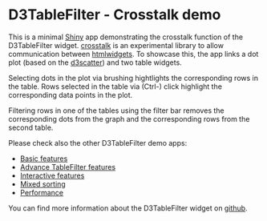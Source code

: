 # D3TableFilter - Crosstalk demo

This is a minimal [Shiny](http://shiny.rstudio.com/) app demonstrating the crosstalk function of the D3TableFilter widget. [crosstalk](https://github.com/rstudio/crosstalk/) is an experimental library to allow communication between [htmlwidgets](https://github.com/ramnathv/htmlwidgets). To showcase this, the app links a dot plot (based on the [d3scatter](https://github.com/jcheng5/d3scatter/)) and two table widgets. 

Selecting dots in the plot via brushing hightlights the corresponding rows in the table. Rows selected in the table via (Ctrl-) click highlight the corresponding data points in the plot.

Filtering rows in one of the tables using the filter bar removes the corresponding dots from the graph and the corresponding rows from the second table.

Please check also the other D3TableFilter demo apps:

* [Basic features](https://thomassiegmund.shinyapps.io/basic/)
* [Advance TableFilter features](https://thomassiegmund.shinyapps.io/features/)
* [Interactive features](https://thomassiegmund.shinyapps.io/interaction/)
* [Mixed sorting](https://thomassiegmund.shinyapps.io/mixedsort/)
* [Performance](https://thomassiegmund.shinyapps.io/performance/)

You can find more information about the D3TableFilter widget on [github](https://github.com/ThomasSiegmund/D3TableFilter).